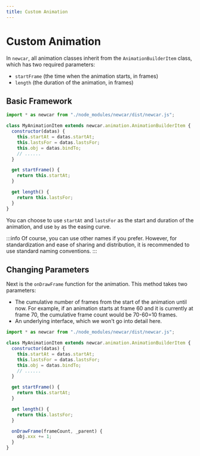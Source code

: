 ```yaml
---
title: Custom Animation
---
```


# Custom Animation

In `newcar`, all animation classes inherit from the `AnimationBuilderItem` class, which has two required parameters:

- `startFrame` (the time when the animation starts, in frames)
- `length` (the duration of the animation, in frames)

## Basic Framework

```javascript
import * as newcar from "./node_modules/newcar/dist/newcar.js";

class MyAnimationItem extends newcar.animation.AnimationBuilderItem {
  constructor(datas) {
    this.startAt = datas.startAt;
    this.lastsFor = datas.lastsFor;
    this.obj = datas.bindTo;
    // ......
  }

  get startFrame() {
    return this.startAt;
  }

  get length() {
    return this.lastsFor;
  }
}
```

You can choose to use `startAt` and `lastsFor` as the start and duration of the animation, and use `by` as the easing curve.

:::info
Of course, you can use other names if you prefer. However, for standardization and ease of sharing and distribution, it is recommended to use standard naming conventions.
:::

## Changing Parameters

Next is the `onDrawFrame` function for the animation. This method takes two parameters:

- The cumulative number of frames from the start of the animation until now. For example, if an animation starts at frame 60 and it is currently at frame 70, the cumulative frame count would be 70-60=10 frames.
- An underlying interface, which we won't go into detail here.

```javascript
import * as newcar from "./node_modules/newcar/dist/newcar.js";

class MyAnimationItem extends newcar.animation.AnimationBuilderItem {
  constructor(datas) {
    this.startAt = datas.startAt;
    this.lastsFor = datas.lastsFor;
    this.obj = datas.bindTo;
    // ......
  }

  get startFrame() {
    return this.startAt;
  }

  get length() {
    return this.lastsFor;
  }

  onDrawFrame(frameCount, _parent) {
    obj.xxx += 1;
  }
}
```
